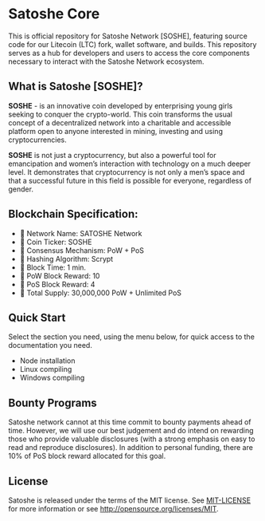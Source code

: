 # Satoshe Core
This is official repository for Satoshe Network [SOSHE], featuring source code for our Litecoin (LTC) fork, wallet software, and builds. This repository serves as a hub for developers and users to access the core components necessary to interact with the Satoshe Network ecosystem. 

## What is Satoshe [SOSHE]?
**SOSHE** - is an innovative coin developed by enterprising young girls seeking to conquer the crypto-world. This coin transforms the usual concept of a decentralized network into a charitable and accessible platform open to anyone interested in mining, investing and using cryptocurrencies.

**SOSHE** is not just a cryptocurrency, but also a powerful tool for emancipation and women’s interaction with technology on a much deeper level. It demonstrates that cryptocurrency is not only a men’s space and that a successful future in this field is possible for everyone, regardless of gender.

## Blockchain Specification:

- 🔹 Network Name: SATOSHE Network
- 🔹 Coin Ticker: SOSHE
- 🔹 Consensus Mechanism: PoW + PoS
- 🔹 Hashing Algorithm: Scrypt
- 🔹 Block Time: 1 min.
- 🔹 PoW Block Reward: 10
- 🔹 PoS Block Reward: 4
- 🔹 Total Supply: 30,000,000 PoW + Unlimited PoS

## Quick Start

Select the section you need, using the menu below, for quick access to the documentation you need. 

- Node installation
- Linux compiling
- Windows compiling 

## Bounty Programs

Satoshe network cannot at this time commit to bounty payments ahead of time. However, we will use our best judgement and do intend on rewarding those who provide valuable disclosures (with a strong emphasis on easy to read and reproduce disclosures).
In addition to personal funding, there are 10% of PoS block reward allocated for this goal.

## License
Satoshe is released under the terms of the MIT license. See [MIT-LICENSE](/MIT-LICENSE) for more information or see http://opensource.org/licenses/MIT.
